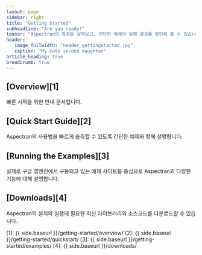 ```yaml
---
layout: page
sidebar: right
title: "Getting Started"
subheadline: "Are you ready?"
teaser: "Aspectran의 특징을 살펴보고, 간단한 예제의 실행 결과를 확인해 볼 수 있습니다."
header:
   image_fullwidth: "header_gettingstarted.jpg"
   caption: "My cute second daughter"
article_heading: true
breadcrumb: true
---
```


## [Overview][1]
빠른 시작을 위한 안내 문서입니다.

## [Quick Start Guide][2]
Aspectran의 사용법을 빠르게 습득할 수 있도록 간단한 예제와 함께 설명합니다.

## [Running the Examples][3]
실제로 구글 앱엔진에서 구동되고 있는 예제 사이트를 중심으로 Aspectran의 다양한 기능에 대해 설명합니다.

## [Downloads][4]
Aspectran의 설치와 실행에 필요한 최신 라이브러리와 소스코드를 다운로드할 수 있습니다.
<!--Aspectrand은 다운로드 후 바로 개발을 할 수 있는 입문자를 위한 배포판을 제공하고 있습니다.-->

[1]: {{ side.baseurl }}/getting-started/overview/
[2]: {{ side.baseurl }}/getting-started/quickstart/
[3]: {{ side.baseurl }}/getting-started/examples/
[4]: {{ side.baseurl }}/downloads/
